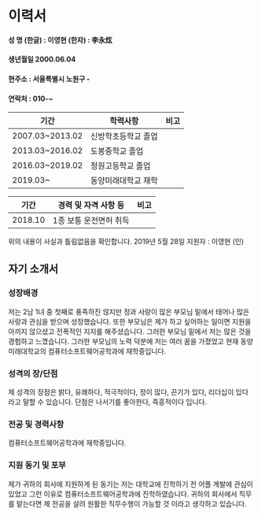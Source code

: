 # 이력서

#### 성 명  (한글) : 이영현 (한자) : 李永炫
#### 생년월일 2000.06.04
#### 현주소 : 서울특별시 노원구 -
#### 연락처 : 010-~

|기간|학력사항|비고|
|---|---|---|
|2007.03~2013.02|신방학초등학교 졸업||
|2013.03~2016.02|도봉중학교 졸업||
|2016.03~2019.02|청원고등학교 졸업||
|2019.03~|동양미래대학교 재학||

|기간|경력 및 자격 사항 등|비고|
|---|---|---|
|2018.10|1종 보통 운전면허 취득||

위의 내용이 사실과 틀림없음을 확인합니다.
2019년 5월 28일
지원자 : 이영현   (인)

## 자기 소개서
### 성장배경
저는 2남 1녀 중 첫째로 풍족하진 않지만 정과 사랑이 많은 부모님 밑에서 태어나
많은 사랑과 관심을 받으며 성장했습니다. 또한 부모님은 제가 하고 싶어하는 일이면 지원을 아끼지 않으셨고 전폭적인 지지를 해주셨습니다. 그러한 부모님 밑에서 저는 많은 것을 경험하고 느꼈습니다. 그러한 부모님의 노력 덕분에 저는 여러 꿈을 가졌었고 현재 동양미래대학교의 컴퓨터소프트웨어공학과에 재학중입니다.

### 성격의 장/단점
제 성격의 장점은 밝다, 유쾌하다, 적극적이다, 정이 많다, 끈기가 있다, 리더십이 있다 라고 말할 수 있습니다.
단점은 나서기를 좋아한다, 즉흥적이다 입니다.

### 전공 및 경력사항
컴퓨터소프트웨어공학과에 재학중입니다.

### 지원 동기 및 포부
제가 귀하의 회사에 지원하게 된 동기는 저는 대학교에 진학하기 전 어플 계발에 관심이 있었고 그런 이유로 컴퓨터소프트웨어공학과에 진학하였습니다. 귀하의 회사에서 직무를 맡는다면 제 전공을 살려 원활한 직무수행이 가능할 것 이라고 생각하고 있습니다.
